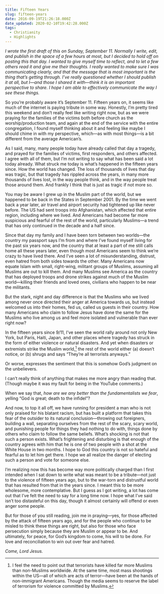 ```yaml
---
title: Fifteen Years
slug: fifteen-years
date: 2016-09-19T21:26:18.000Z
date_updated: 2020-02-10T19:42:28.000Z
tags: 
  - Christianity
  - Highlights
---
```


*I wrote the first draft of this on Sunday, September 11. Normally I write, edit, and publish in the space of a few hours at most, but I decided to hold off on posting this that day. I wanted to give myself time to reflect, and to let a few others read it and give me their thoughts. I really wanted to make sure I was communicating clearly, and that the message that is most important is the thing that’s getting through. I’ve really questioned whether I should publish it at all, but I—and those I shared it with—think it is an important perspective to share. I hope I am able to effectively communicate the way I see these things.*

So you’re probably aware it’s September 11. Fifteen years on, it seems like much of the internet is paying tribute in some way. Honestly, I’m pretty tired this weekend and don’t really feel like writing right now, but as we were praying for the families of the victims both before church as the worship/production team, and again at the end of the service with the entire congregation, I found myself thinking about it and feeling like maybe I should chime in with my perspective, which—as with most things—is a bit different from the average American’s.

As I said, many, many people today have already called that day a tragedy, and prayed for the families of victims, first responders, and others affected. I agree with all of them, but I’m not writing to say what has been said a lot today already. What struck me today is what’s happened in the fifteen years since. How the world has changed. The loss of thousands of lives that day was tragic, but that tragedy has rippled across the years, in many more thousands of lives lost, in the way people think, and in the way people treat those around them. And frankly I think that is just as tragic if not more so.

You may be aware I grew up in the Muslim part of the world, but we happened to be back in the States in September 2001. By the time we went back a year later, air travel and airport security had tightened up like never before. The US had sent troops into Afghanistan, which affected that entire region, including where we lived. And Americans had become far more suspicious and fearful of the rest of the world, particularly Muslims—a trend that has only continued in the decade and a half since.

Since that day my family and I have been torn between two worlds—the country my passport says I’m from and where I’ve found myself living for the past six years now, and the country that at least a part of me still calls home all these years later, even though most Americans seem to think we’re crazy to have lived there. And I’ve seen a lot of misunderstanding, distrust, even hatred from both sides towards the other. Many Americans now equate Islam with small, right-wing, militant groups of Muslims, assuming all Muslims are out to kill them. And many Muslims see America as the country that has deployed troops and drone strikes against much of the Muslim world—killing their friends and loved ones, civilians who happen to be near the militants.

But the stark, night and day difference is that the Muslims who we lived among never once directed their anger at America towards us, but instead welcomed us into their homes, fed us, called us guests in their country. How many Americans who claim to follow Jesus have done the same for the Muslims who live among us and feel more isolated and vulnerable than ever right now?

In the fifteen years since 9/11, I’ve seen the world rally around not only New York, but Paris, Haiti, Japan, and other places where tragedy has struck in the form of either violence or natural disasters. And yet when disasters or extremists strike the Muslim world,[^1] the rest of the world either (a) doesn’t notice, or (b) shrugs and says “They’re all terrorists anyways.”

Or worse, expresses the sentiment that this is somehow God’s judgment on the unbelievers.

I can’t really think of anything that makes me more angry than reading that. (Though maybe it was my fault for being in the YouTube comments.)

When we say that, *how are we any better than the fundamentalists we fear*, yelling “God is great; death to the infidel”?

And now, to top it all off, we have running for president a man who is not only praised for his blatant racism, but has built a platform that takes this fear of the outsider to its natural conclusion—throwing out foreigners, building a wall, separating ourselves from the rest of the scary, scary world, and punishing people for things they had nothing to do with, things done by others who claim to follow the same beliefs. What’s shocking is not that such a person exists. What’s frightening and disturbing is that enough of the country agrees with him that he is one of two people with a shot at the White House in two months. I hope to God this country is not so hateful and fearful as to let him get there. I hope we all realize the danger of electing such a person and vote for someone else.

I’m realizing now this has become way more politically charged than I first intended when I sat down to write what was meant to be a tribute—not just to the violence of fifteen years ago, but to the war-torn and distrustful world that has resulted from that in the years since. I meant this to be more wholesome, more contemplative. But I guess as I got writing, a lot has come out that I’ve felt the need to say for a long time now. I hope what I’ve said isn’t too distasteful on this day, though it almost certainly will offend or even anger some people.

But for those of you still reading, join me in praying—yes, for those affected by the attack of fifteen years ago, and for the people who continue to be misled to think these things are right, but also for those who face persecution simply because they are Muslim or appear to be. And ultimately, for peace, for God’s kingdom to come, his will to be done. For love and reconciliation to win out over fear and hatred.

*Come, Lord Jesus.*

[^1]: I feel the need to point out that terrorists have killed far more Muslims than non-Muslims worldwide. At the same time, most mass shootings within the US—all of which are acts of terror—have been at the hands of non-immigrant Americans. Though the media seems to reserve the label of terrorism for violence committed by Muslims.

